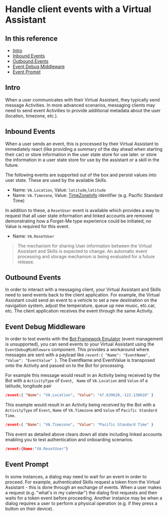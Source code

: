 # Handle client events with a Virtual Assistant

## In this reference
- [Intro](#intro)
- [Inbound Events](#inbound-events)
- [Outbound Events](#outbound-events)
- [Event Debug Middleware](#event-debug-middleware)
- [Event Prompt](#event-prompt)

## Intro

When a user communicates with their Virtual Assistant, they typically send message Activities.
In more advanced scenarios, messaging clients may need to send event Activities to provide additional metadata about the user (location, timezone, etc.).

## Inbound Events

When a user sends an event, this is processed by their Virtual Assistant to immediately react (like providing a summary of the day ahead when starting their car) or store information in the user state store for use later. or store the information in a user state store for use by the assistant or a skill in the future.

The following events are supported out of the box and persist values into user state. These are used by the available Skills.

- Name: `VA.Location`, Value: `latitude`,`latitude`
- Name: `VA.Timezone`, Value: [TimeZoneInfo](https://docs.microsoft.com/en-us/dotnet/api/system.timezoneinfo?view=netcore-2.2) identifier (e.g. Pacific Standard Time)

In addition to these, a `ResetUser` event is available which provides a way to request that all user state information and linked accounts are removed demonstrating how a Forget-Me type experience could be initiated, no Value is required for this event.

- Name: `VA.ResetUser`

> The mechanism for sharing User information between the Virtual Assistant and Skills is expected to change. 
> An automatic event processing and storage mechanism is being evaluated for a future release.

## Outbound Events

In order to interact with a messaging client, your Virtual Assistant and Skills need to send events back to the client application.
For example, the Virtual Assistant could send an event to a vehicle to set a new destination on the navigation system, adjust the temperature, queue up new music, etc.car, etc. The client application receives the event through the same Activity.

## Event Debug Middleware

In order to test events with the [Bot Framework Emulator](https://aka.ms/botframework-emulator) (event management is unsupported), you can send events to your Virtual Assistant using the `EventDebugMiddleware` component.
This provides a workaround where messages are sent with a payload like `/event:{ "Name": "EventName", "Value": "EventValue" }`. 
The EventName and EventValue is transposed onto the Activity and passed on to the Bot for processing.

For example this message would result in an Activity being received by the Bot with a `ActivityType` of `Event`, ` Name` of `VA.Location` and `Value` of a latitude, longitude pair

```json
/event:{ "Name": "VA.Location", "Value": "47.639620,-122.130610" }
```

This example would result in an Activity being received by the Bot with a `ActivityType` of `Event`, `Name` of `VA.Timezone` and `Value` of `Pacific Standard Time`.

```json
/event:{ "Name": "VA.Timezone", "Value": "Pacific Standard Time" }
```

This event as detailed above clears down all state including linked accounts enabling you to test authentication and onboarding scenarios.

```json
/event:{Name:"VA.ResetUser"}
```

## Event Prompt

In some instances, a dialog may need to wait for an event in order to proceed.
For example, authenticated Skills request a token from the Virtual Assistant - this is done through an exchange of events.
When a user makes a request (e.g. "what's in my calendar") the dialog first requests and then waits for a token event before proceeding.
Another instance may be when a dialog requires a user to perform a physical operation (e.g. if they press a button on their device).